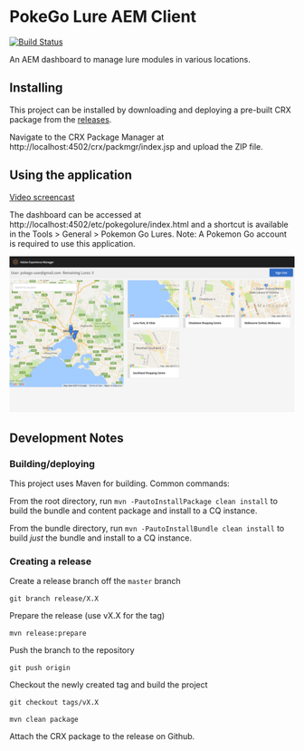 # PokeGo Lure AEM Client

[![Build Status](https://travis-ci.org/mickleroy/aem-pokego-lure-client.svg?branch=master)](https://travis-ci.org/mickleroy/aem-pokego-lure-client)

An AEM dashboard to manage lure modules in various locations.

## Installing

This project can be installed by downloading and deploying a pre-built CRX package from the [releases](https://github.com/mickleroy/aem-pokego-lure-client/releases).

Navigate to the CRX Package Manager at http://localhost:4502/crx/packmgr/index.jsp and upload the ZIP file.

## Using the application

[Video screencast](https://www.youtube.com/watch?v=QuUoPM76kUM)

The dashboard can be accessed at http://localhost:4502/etc/pokegolure/index.html and a shortcut is available in the Tools > General > Pokemon Go Lures. Note: A Pokemon Go account is required to use this application.

![dashboard](dashboard.png)

## Development Notes

### Building/deploying

This project uses Maven for building. Common commands:

From the root directory, run ``mvn -PautoInstallPackage clean install`` to build the bundle and content package and install to a CQ instance.

From the bundle directory, run ``mvn -PautoInstallBundle clean install`` to build *just* the bundle and install to a CQ instance.

### Creating a release

Create a release branch off the `master` branch
```
git branch release/X.X
```

Prepare the release (use vX.X for the tag)
```
mvn release:prepare
```

Push the branch to the repository
```
git push origin
```

Checkout the newly created tag and build the project
```
git checkout tags/vX.X
```
```
mvn clean package
```

Attach the CRX package to the release on Github.




